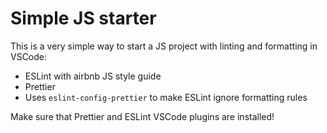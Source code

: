 # Simple JS starter

This is a very simple way to start a JS project with linting and formatting in VSCode:

- ESLint with airbnb JS style guide
- Prettier
- Uses `eslint-config-prettier` to make ESLint ignore formatting rules

Make sure that Prettier and ESLint VSCode plugins are installed!
